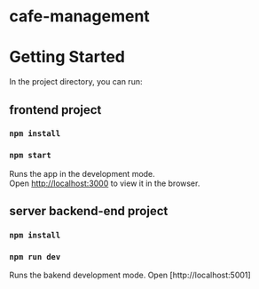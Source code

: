 # cafe-management

# Getting Started 

In the project directory, you can run:

## frontend project 

### `npm install`
### `npm start`

Runs the app in the development mode.\
Open [http://localhost:3000](http://localhost:3000) to view it in the browser.

## server backend-end project 

### `npm install`
### `npm run dev`

Runs the bakend development mode.
Open [http://localhost:5001]






